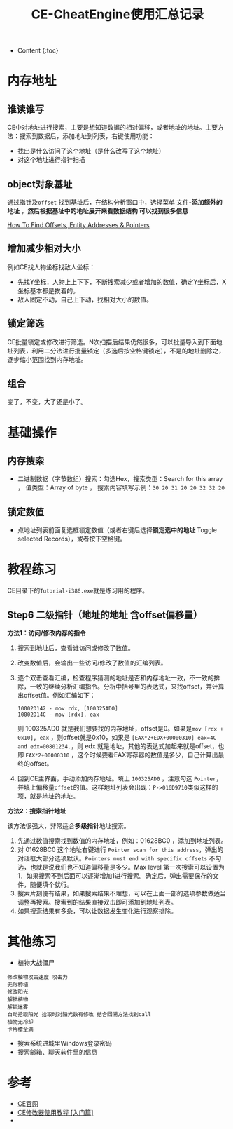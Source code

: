 ﻿---
layout:		post
category:	"sec"
title:		"CE-CheatEngine使用汇总记录"

tags:		[]
---
- Content
{:toc}
# 内存地址

## 谁读谁写

CE中对地址进行搜索，主要是想知道数据的相对偏移，或者地址的地址。主要方法：搜索到数据后，添加地址到列表，右键使用功能：

- 找出是什么访问了这个地址（是什么改写了这个地址）
- 对这个地址进行指针扫描



## object对象基址

通过指针及`offset` 找到基址后，在结构分析窗口中，选择菜单 文件-**添加额外的地址** ，**然后根据基址中的地址展开来看数据结构 可以找到很多信息**

[How To Find Offsets, Entity Addresses & Pointers](https://www.youtube.com/watch?v=YaFlh2pIKAg) 



## 增加减少相对大小

例如CE找人物坐标找敌人坐标：

- 先找Y坐标，人物上上下下，不断搜索减少或者增加的数值，确定Y坐标后，X坐标基本都是挨着的。
- 敌人固定不动，自己上下动，找相对大小的数值。



## 锁定筛选

CE批量锁定或修改进行筛选。N次扫描后结果仍然很多，可以批量导入到下面地址列表，利用二分法进行批量锁定（多选后按空格键锁定），不是的地址删除之，逐步缩小范围找到内存地址。

## 组合

变了，不变，大了还是小了。

# 基础操作

## 内存搜索

- 二进制数据（字节数组）搜索：勾选Hex，搜索类型：Search for this array ， 值类型：Array of byte ， 搜索内容填写示例：`30 20 31 20 20 32 32 20 `

## 锁定数值

- 点地址列表前面复选框锁定数值（或者右键后选择**锁定选中的地址** Toggle selected Records），或者按下空格键。

# 教程练习

CE目录下的`Tutorial-i386.exe`就是练习用的程序。



## Step6 二级指针（地址的地址 含offset偏移量）

**方法1：访问/修改内存的指令**

1. 搜索到地址后，查看谁访问或修改了数值。

2. 改变数值后，会输出一些访问/修改了数值的汇编列表。

3. 逐个双击查看汇编，检查程序猜测的地址是否和内存地址一致，不一致的排除，一致的继续分析汇编指令。分析中括号里的表达式，来找offset，并计算出offset值。例如汇编如下：

   ```assembly
   10002D142 - mov rdx, [100325AD0]
   10002D14C - mov [rdx], eax
   ```

   则 100325AD0 就是我们想要找的内存地址，offset是0。如果是`mov [rdx + 0x10], eax` ，则offset就是0x10，如果是 `[EAX*2+EDX+00000310] eax=4C and edx=00801234.`，则 edx 就是地址，其他的表达式加起来就是offset，也即 `EAX*2+00000310` ，这个时候要看EAX寄存器的数值是多少，自己计算出最终的offset。

4. 回到CE主界面，手动添加内存地址。填上 `100325AD0`  ，注意勾选 `Pointer`，并填上偏移量`offset`的值。这样地址列表会出现：`P->016D9710`类似这样的项，就是地址的地址。



**方法2：搜索指针地址**

该方法很强大，非常适合**多级指针**地址搜索。

1. 先通过数值搜索找到数值的内存地址，例如：01628BC0 ，添加到地址列表。
2. 对 01628BC0 这个地址右键进行 `Pointer scan for this address`，弹出的对话框大部分选项默认。`Pointers must end with specific offsets` 不勾选，也就是说我们也不知道偏移量是多少。Max level 第一次搜索可以设置为1，如果搜索不到后面可以逐渐增加1进行搜索。确定后，弹出需要保存的文件，随便填个就行。
3. 搜索片刻便有结果，如果搜索结果不理想，可以在上面一部的选项参数做适当调整再搜索。搜索到的结果直接双击即可添加到地址列表。
4. 如果搜索结果有多条，可以让数据发生变化进行观察排除。

# 其他练习

- 植物大战僵尸

```
修改植物攻击速度 攻击力
无限种植
修改阳光
解锁植物
解锁迷雾
自动拾取阳光 拾取时对阳光数有修改 结合回溯方法找到call
植物无冷却
卡片槽全满
```

- 搜索系统进城里Windows登录密码
- 搜索邮箱、聊天软件里的信息

# 参考

- [CE官网](https://www.cheatengine.org/)
- [CE修改器使用教程 [入门篇]](https://www.cnblogs.com/LyShark/p/10799926.html)
- 
